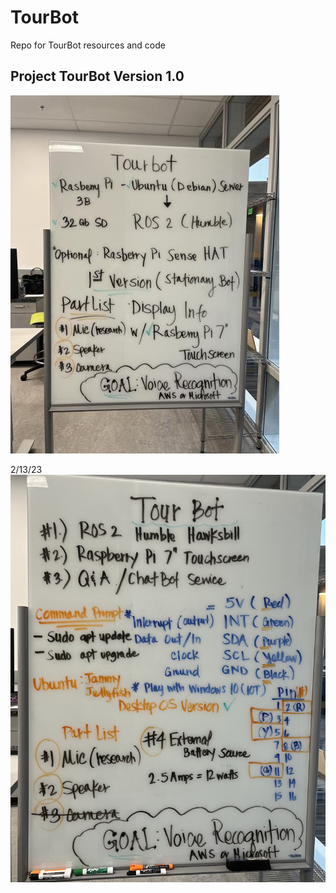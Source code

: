 # TourBot
Repo for TourBot resources and code

## Project TourBot Version 1.0 
![Model](TourBot.jpg)

2/13/23
![Model](200A167E-27C1-476A-B139-D4013FE60319.jpeg)
